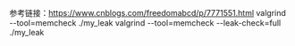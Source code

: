参考链接：https://www.cnblogs.com/freedomabcd/p/7771551.html
valgrind --tool=memcheck ./my_leak
valgrind --tool=memcheck --leak-check=full ./my_leak